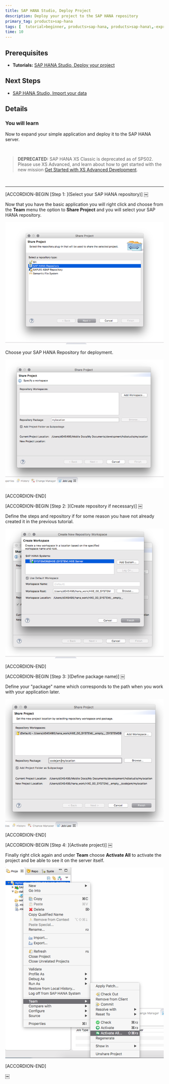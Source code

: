 ```yaml
---
title: SAP HANA Studio, Deploy Project
description: Deploy your project to the SAP HANA repository
primary_tag: products>sap-hana
tags: [  tutorial>beginner, products>sap-hana, products>sap-hana\,-express-edition , products>sap-hana-studio ]
time: 10
---
```

## Prerequisites  
  - **Tutorials:** [SAP HANA Studio, Deploy your project](https://developers.sap.com/tutorials/studio-deploy-project.html)

## Next Steps
- [SAP HANA Studio, Import your data](https://developers.sap.com/tutorials/studio-import-data.html)

## Details
### You will learn  
Now to expand your simple application and deploy it to the SAP HANA server.

&nbsp;
> **DEPRECATED:** SAP HANA XS Classic is deprecated as of SPS02. Please use XS Advanced, and learn about how to get started with the new mission [Get Started with XS Advanced Development](https://developers.sap.com/mission.xsa-get-started.html).

&nbsp;


---

[ACCORDION-BEGIN [Step 1: ](Select your SAP HANA repository)] ￼

Now that you have the basic application you will right click and choose from the **Team** menu the option to **Share Project** and you will select your SAP HANA repository.

![Share Project](1.png)


Choose your SAP HANA Repository for deployment.

![Choose the SAP HANA repo](2.png)


[ACCORDION-END]

[ACCORDION-BEGIN [Step 2: ](Create repository if necessary)] ￼

Define the steps and repository if for some reason you have not already created it in the previous tutorial.

![Specific Repo](3.png)


[ACCORDION-END]

[ACCORDION-BEGIN [Step 3: ](Define package name)] ￼

Define your "package" name which corresponds to the path when you work with your application later.

![Define package](4.png)


[ACCORDION-END]

[ACCORDION-BEGIN [Step 4: ](Activate project)] ￼

Finally right click again and under **Team** choose **Activate All** to activate the project and be able to see it on the server itself.

![Activate](5.png)


[ACCORDION-END]

￼

